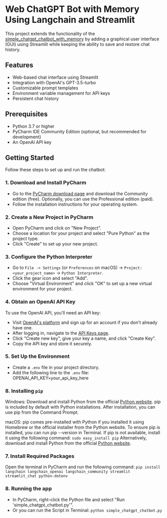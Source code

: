 # Web ChatGPT Bot with Memory Using Langchain and Streamlit

This project extends the functionality of the  [simple_chatgpt_chatbot_with_memory](https://github.com/petarjoncheski/chatgbt-chatbot-with-langchain/blob/main/simple_chatgpt_chatbot_with_memory/simple_chatgbt_chatbot_with_memory.py) by adding a graphical user interface (GUI) using Streamlit while keeping the ability to save and restore chat history.

## Features
- Web-based chat interface using Streamlit
- Integration with OpenAI's GPT-3.5-turbo
- Customizable prompt templates
- Environment variable management for API keys
- Persistent chat history

## Prerequisites

- Python 3.7 or higher
- PyCharm IDE Community Edition (optional, but recommended for development)
- An OpenAI API key

## Getting Started

Follow these steps to set up and run the chatbot:

### 1. Download and Install PyCharm

- Go to the [PyCharm download page](https://www.jetbrains.com/pycharm/download/) and download the Community edition (free). Optionally, you can use the Professional edition (paid).
- Follow the installation instructions for your operating system.

### 2. Create a New Project in PyCharm

- Open PyCharm and click on "New Project".
- Choose a location for your project and select "Pure Python" as the project type.
- Click "Create" to set up your new project.

### 3. Configure the Python Interpreter

- Go to `File -> Settings` (or `Preferences` on macOS) -> `Project: <your_project_name>` -> `Python Interpreter`.
- Click the gear icon and select "Add".
- Choose "Virtual Environment" and click "OK" to set up a new virtual environment for your project.

### 4. Obtain an OpenAI API Key

To use the OpenAI API, you'll need an API key:

- Visit [OpenAI's platform](https://platform.openai.com/signup) and sign up for an account if you don't already have one.
- After logging in, navigate to the [API Keys page](https://platform.openai.com/api-keys).
- Click "Create new key", give your key a name, and click "Create Key".
- Copy the API key and store it securely.

### 5. Set Up the Environment

- Create a `.env` file in your project directory.
- Add the following line to the `.env` file:
   OPENAI_API_KEY=your_api_key_here
   
### 8. Installing `pip`

Windows: Download and install Python from the official [Python website](https://www.python.org/downloads/). pip is included by default with Python installations. After installation, you can use pip from the Command Prompt.

macOS: pip comes pre-installed with Python if you installed it using Homebrew or the official installer from the Python website. To ensure pip is installed, you can run pip --version in Terminal. If pip is not available, install it using the following command:
    `sudo easy_install pip`
    Alternatively, download and install Python from the official [Python website](https://www.python.org/downloads/).


### 7. Install Required Packages

Open the terminal in PyCharm and run the following command:
`pip install langchain langchain_openai langchain_community streamlit streamlit_chat python-dotenv`

### 8. Running the app

- In PyCharm, right-click the Python file and select "Run 'simple_chatgpt_chatbot.py'".
- Or you can run the Script in Terminal: `python simple_chatgpt_chatbot.py`